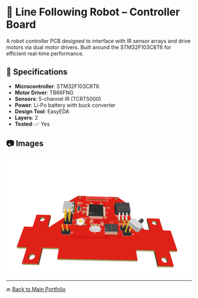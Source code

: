# 🤖 Line Following Robot – Controller Board

A robot controller PCB designed to interface with IR sensor arrays and drive motors via dual motor drivers. Built around the STM32F103C8T6 for efficient real-time performance.

## 📐 Specifications

- **Microcontroller**: STM32F103C8T6
- **Motor Driver**: TB66FNG
- **Sensors**: 5-channel IR (TCRT5000)
- **Power**: Li-Po battery with buck converter
- **Design Tool**: EasyEDA
- **Layers**: 2
- **Tested**: ✅ Yes

## 📷 Images

![Top View](images/top.png)

---
🔙 [Back to Main Portfolio](../../README.md)
